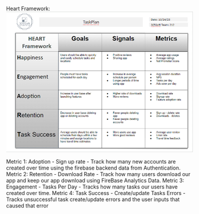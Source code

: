 Heart Framework:  
![TaskPlan HeartFramework](/src/TaskPlanHeartFW.png)

Metric 1: Adoption - Sign up rate - Track how many new accounts are created over time using the firebase backend data from Authentication.  
Metric 2: Retention - Download Rate - Track how many users download our app and keep our app download using FireBase Analytics Data.
Metric 3:  Engagement - Tasks Per Day - Tracks how many tasks our users have created over time.
Metric 4:  Task Success - Create/update Tasks Errors - Tracks unsuccessful task create/update errors and the user inputs that caused that error